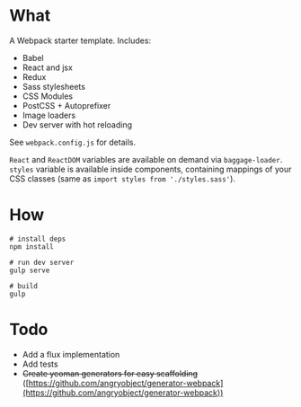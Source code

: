 # What

A Webpack starter template. Includes:

* Babel
* React and jsx
* Redux
* Sass stylesheets
* CSS Modules
* PostCSS + Autoprefixer
* Image loaders
* Dev server with hot reloading

See `webpack.config.js` for details.

`React` and `ReactDOM` variables are available on demand via `baggage-loader`.
`styles` variable is available inside components, containing mappings of your CSS classes (same as `import styles from './styles.sass'`).

# How

```
# install deps
npm install

# run dev server
gulp serve

# build
gulp
```

# Todo

* Add a flux implementation
* Add tests
* ~~Create yeoman generators for easy scaffolding~~ ([https://github.com/angryobject/generator-webpack](https://github.com/angryobject/generator-webpack))
